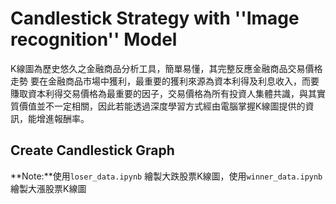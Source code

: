 # Candlestick Strategy with ''Image recognition'' Model
K線圖為歷史悠久之金融商品分析工具，簡單易懂，其完整反應金融商品交易價格走勢
要在金融商品市場中獲利，最重要的獲利來源為資本利得及利息收入，而要賺取資本利得交易價格為最重要的因子，交易價格為所有投資人集體共識，與其實質價值並不一定相關，因此若能透過深度學習方式經由電腦掌握K線圖提供的資訊，能增進報酬率。
## Create Candlestick Graph
**Note:**使用`loser_data.ipynb` 繪製大跌股票K線圖，使用`winner_data.ipynb` 繪製大漲股票K線圖
